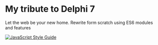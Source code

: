# My tribute to Delphi 7

Let the web be your new home. Rewrite form scratch using ES6 modules and features

[![JavaScript Style Guide](https://img.shields.io/badge/code_style-standard-brightgreen.svg)](https://standardjs.com)
